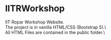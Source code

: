 # IITRWorkshop
IIT Ropar Workshop Website.<br>
The project is in vanilla HTML/CSS (Bootstrap 5).\  
All HTML Files are contained in the public folder.\  
